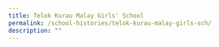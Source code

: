 ```yaml
---
title: Telok Kurau Malay Girls' School
permalink: /school-histories/telok-kurau-malay-girls-sch/
description: ""
---
```

